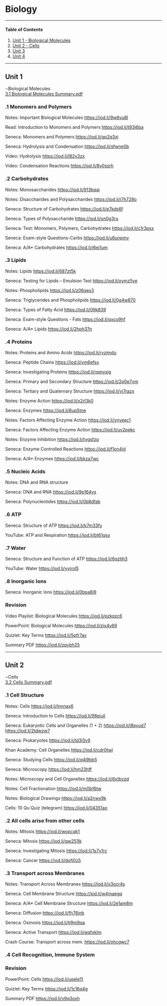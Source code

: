 # Biology  
---
#### Table of Contents
1. [Unit 1 - Biological Molecules](https://github.com/sgdwn/edu/blob/main/biology/README.md#unit-1)  
2. [Unit 2 - Cells](https://github.com/sgdwn/edu/blob/main/biology/README.md#unit-2)  
3. [Unit 3]()  
4. [Unit 4]()  
  
---  
## Unit 1  
¬Biological Molecules  
[3.1 Biological Molecules Summary.pdf](https://github.com/sgdwn/edu/files/6177342/3.1.Biological.Molecules.Summary.pdf)  

### .1 Monomers and Polymers	
Notes: Important Biological Molecules	<https://iod.li/9w8vu8l> 

Read: Introduction to Monomers and Polymers	<https://iod.li/t93i6ba> 

Seneca: Monomers and Polymers	<https://iod.li/gp2q3xj> 

Seneca: Hydrolysis and Condensation	<https://iod.li/qfwne0b> 

Video: Hydrolysis	<https://iod.li/l82y3zx> 

Video: Condensation Reactions	<https://iod.li/8y0ssrh> 

### .2 Carbohydrates	

Notes: Monosaccharides	<https://iod.li/913bqai> 

Notes: Disaccharides and Polysaccharides	<https://iod.li/i7h728o> 

Seneca: Structure of Carbohydrates	<https://iod.li/e7kds6f> 

Seneca: Types of Polysaccharide	<https://iod.li/xn0g3ru> 

Seneca: Test: Monomers, Polymers, Carbohydrates	<https://iod.li/c1r3psx> 

Seneca: Exam-style Questions-Carbs	<https://iod.li/u6unpmv> 

Seneca: A/A* Carbohydrates	<https://iod.li/j6ej1um> 

### .3 Lipids	

Notes: Lipids	<https://iod.li/687zt5k> 

Seneca: Testing for Lipids – Emulsion Test	<https://iod.li/xymz5ye> 

Notes: Phospholipids	<https://iod.li/z06qex3> 

Seneca: Triglycerides and Phospholipids	<https://iod.li/0g4w870> 

Seneca: Types of Fatty Acid	<https://iod.li/0tlk839> 

Seneca: Exam-style Questions - Fats	<https://iod.li/qxco9hf> 

Seneca: A/A* Lipids	<https://iod.li/2hph37n> 

### .4 Proteins	

Notes: Proteins and Amino Acids	<https://iod.li/ryzjmdu> 

Seneca: Peptide Chains	<https://iod.li/vm6efsx> 

Seneca: Investigating Proteins	<https://iod.li/rpmvsig> 

Seneca: Primary and Secondary Structure	<https://iod.li/2p0e7ym> 

Seneca: Tertiary and Quaternary Structure	<https://iod.li/vi7razx> 

Notes: Enzyme Action	<https://iod.li/x2rl3k0> 

Seneca: Enzymes	<https://iod.li/6up5tne> 

Notes: Factors Affecting Enzyme Action	<https://iod.li/ynyeec1> 

Seneca: Factors Affecting Enzyme Action	<https://iod.li/uv2pekc> 

Notes: Enzyme Inhibition	<https://iod.li/tygsfzq> 

Seneca: Enzyme Controlled Reactions	<https://iod.li/f1on4jd> 

Seneca: A/A* Enzymes	<https://iod.li/bkza7wc> 

### .5 Nucleic Acids	

Notes: DNA and RNA structure	
		
Seneca: DNA and RNA	<https://iod.li/9p164yx> 

Seneca: Polynucleotides	<https://iod.li/0b8dfab> 

### .6 ATP	

Seneca: Structure of ATP	<https://iod.li/k7m33fy> 

YouTube: ATP and Respiration	<https://iod.li/bt61qsy> 

			
### .7 Water	

Seneca: Structure and Function of ATP	<https://iod.li/6oztjh3> 

YouTube: Water	<https://iod.li/yyjrol5> 

### .8 Inorganic Ions	

Seneca: Inorganic Ions	<https://iod.li/0bpa8i9> 

### Revision	

Video Playlist: Biological Molecules	<https://iod.li/pzkqzc6> 

PowerPoint: Biological Molecules	<https://iod.li/zix4y69> 

Quizlet: Key Terms	<https://iod.li/5pfr7av> 

Summary PDF	<https://iod.li/zpybh25> 


---

## Unit 2
¬Cells  
[3.2 Cells Summary.pdf](https://github.com/sgdwn/edu/files/6177343/3.2.Cells.Summary.pdf)  

### .1 Cell Structure	

Notes: Cells	https://iod.li/lnnnax6  

Seneca: Introduction to Cells	https://iod.li/98ejull  

Seneca: Eukaryotic Cells and Organelles (1 + 2)	https://iod.li/i8eyud7 https://iod.li/2tdwzw7  

Seneca: Prokaryotes	https://iod.li/ld3l3v9  

Khan Academy: Cell Organelles	https://iod.li/cdr0twl  

Seneca: Studying Cells	https://iod.li/q4i9bb5  

Seneca: Microscopy	https://iod.li/hm23hff  

Notes: Microscopy and Cell Organelles	https://iod.li/6xtbvzd  

Notes: Cell Fractionation	https://iod.li/m0b16tw  

Notes: Biological Drawings	https://iod.li/a2nwx9k  

Cells: 10 Qu Quiz (telegram)	https://iod.li/04351ao  

### .2 All cells arise from other cells	 

Notes: Mitosis	https://iod.li/wopcqk1  

Seneca: Mitosis	https://iod.li/gw251lk  

Seneca: Investigating Mitosis	https://iod.li/1s7v1rc  

Seneca: Cancer	https://iod.li/dofj0z5  

			
### .3 Transport across Membranes	 

Notes: Transport Across Membranes	https://iod.li/x3ocr4s  

Seneca: Cell Membrane Structure	https://iod.li/w4maegq  

Seneca: A/A* Cell Membrane Structure	https://iod.li/2e1am8m  

Seneca: Diffusion	https://iod.li/fh76inb  

Seneca: Osmosis	https://iod.li/tj9m9qa  

Seneca: Active Transport	https://iod.li/wsfxklm  

Crash Course: Transport across mem.	https://iod.li/ohcgwc7  


### .4 Cell Recognition, Immune System		  
			
			
			
			
			
### Revision	  

PowerPoint: Cells	https://iod.li/uqele11   

Quizlet: Key Terms	https://iod.li/1c16q4g  

Summary PDF	https://iod.li/v9q3oxh   



